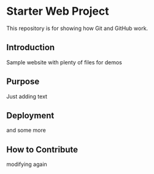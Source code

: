 # Starter Web Project

This repository is for showing how Git and GitHub work.

## Introduction

Sample website with plenty of files for demos

## Purpose
Just adding text
## Deployment

and some more
## How to Contribute
modifying again